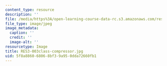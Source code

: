 ```yaml
---
content_type: resource
description: ''
file: /media/https%3A/open-learning-course-data-rc.s3.amazonaws.com/res-3-003-learn-to-build-your-own-videogame-with-the-unity-game-engine-and-microsoft-kinect-january-iap-2017/5f8a886068068bf39a950dda72660fb1_RES3-003class-compressor.jpg
file_type: image/jpeg
image_metadata:
  caption: ''
  credit: ''
  image-alt: ''
resourcetype: Image
title: RES3-003class-compressor.jpg
uid: 5f8a8860-6806-8bf3-9a95-0dda72660fb1
---
```

